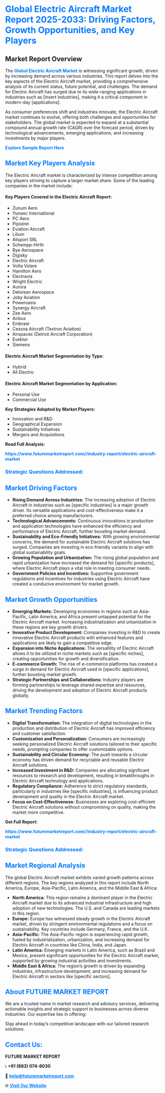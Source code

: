 <h1 style="color: #007BFF;">Global Electric Aircraft Market Report 2025-2033: Driving Factors, Growth Opportunities, and Key Players</h1>

<section id="overview">
<h2>Market Report Overview</h2>
<p>The <a href="https://www.futuremarketreport.com//industry-report/electric-aircraft-market" style="color: #007BFF; text-decoration: none;"><strong>Global Electric Aircraft Market</strong></a> is witnessing significant growth, driven by increasing demand across various industries. This report delves into the key aspects of the Electric Aircraft market, providing a comprehensive analysis of its current status, future potential, and challenges. The demand for Electric Aircraft has surged due to its wide-ranging applications in industries such as [insert industries], making it a critical component in modern-day [applications].</p>
<p>As consumer preferences shift and industries innovate, the Electric Aircraft market continues to evolve, offering both challenges and opportunities for stakeholders. The global market is expected to expand at a substantial compound annual growth rate (CAGR) over the forecast period, driven by technological advancements, emerging applications, and increasing investments by major players.</p>
</section>

<section id="overview">
<p><a href="https://www.futuremarketreport.com//request-sample/reportId=58054" style="color: #007BFF; text-decoration: none;"><strong>Explore Sample Report Here</strong></a></p>
</section>

<section id="key-players">
<h2 style="color: #007BFF;">Market Key Players Analysis</h2>
<p>The Electric Aircraft market is characterized by intense competition among key players striving to capture a larger market share. Some of the leading companies in the market include:</p>
<h4>Key Players Covered in the Electric Aircraft Report:</h4>
<ul><li>Zunum Aero</li><li>Yuneec International</li><li>PC Aero</li><li>Pipistrel</li><li>Eviation Aircraft</li><li>Lilium</li><li>Alisport SRL</li><li>Schempp-Hirth</li><li>Bye Aerospace</li><li>Digisky</li><li>Electric Aircraft</li><li>Volta Volare</li><li>Hamilton Aero</li><li>Electravia</li><li>Wright Electric</li><li>Aurora</li><li>Delorean Aerospace</li><li>Joby Aviation</li><li>Poweroasis</li><li>Synergy Aircraft</li><li>Zee Aero</li><li>Airbus</li><li>Embraer</li><li>Cessna Aircraft (Textron Aviation)</li><li>Airspacex (Detroit Aircraft Corporation)</li><li>Evektor</li><li>Siemens</li></ul>
<h4>Electric Aircraft Market Segmentation by Type:</h4>
<ul><li>Hybrid</li><li>All Electric</li></ul>

<h4>Electric Aircraft Market Segmentation by Application:</h4>
<ul><li>Personal Use</li><li>Commercial Use</li></ul>
<p><strong>Key Strategies Adopted by Market Players:</strong></p>
<ul>
<li>Innovation and R&D</li>
<li>Geographical Expansion</li>
<li>Sustainability Initiatives</li>
<li>Mergers and Acquisitions</li>
</ul>
</section>

<section>
<p><strong>Read Full Analysis: </strong></p><a href="https://www.futuremarketreport.com//industry-report/electric-aircraft-market" style="color: #007BFF; text-decoration: none;"><strong>https://www.futuremarketreport.com//industry-report/electric-aircraft-market</strong></a>
<h3 style="color: #007BFF;">Strategic Questions Addressed:</h3>
</section>

<section id="driving-factors">
<h2 style="color: #007BFF;">Market Driving Factors</h2>
<ul>
<li><strong>Rising Demand Across Industries:</strong> The increasing adoption of Electric Aircraft in industries such as [specific industries] is a major growth driver. Its versatile applications and cost-effectiveness make it a preferred choice among manufacturers.</li>
<li><strong>Technological Advancements:</strong> Continuous innovations in production and application technologies have enhanced the efficiency and performance of Electric Aircraft, further boosting market demand.</li>
<li><strong>Sustainability and Eco-Friendly Initiatives:</strong> With growing environmental concerns, the demand for sustainable Electric Aircraft solutions has surged. Companies are investing in eco-friendly variants to align with global sustainability goals.</li>
<li><strong>Growing Population and Urbanization:</strong> The rising global population and rapid urbanization have increased the demand for [specific products], where Electric Aircraft plays a vital role in meeting consumer needs.</li>
<li><strong>Government Policies and Incentives:</strong> Supportive government regulations and incentives for industries using Electric Aircraft have created a conducive environment for market growth.</li>
</ul>
</section>

<section id="growth-opportunities">
<h2 style="color: #007BFF;">Market Growth Opportunities</h2>
<ul>
<li><strong>Emerging Markets:</strong> Developing economies in regions such as Asia-Pacific, Latin America, and Africa present untapped potential for the Electric Aircraft market. Increasing industrialization and urbanization in these regions are key growth drivers.</li>
<li><strong>Innovative Product Development:</strong> Companies investing in R&D to create innovative Electric Aircraft products with enhanced features and applications are likely to gain a competitive edge.</li>
<li><strong>Expansion into Niche Applications:</strong> The versatility of Electric Aircraft allows it to be utilized in niche markets such as [specific niches], creating opportunities for growth and diversification.</li>
<li><strong>E-commerce Growth:</strong> The rise of e-commerce platforms has created a surge in demand for Electric Aircraft used in [specific applications], further boosting market growth.</li>
<li><strong>Strategic Partnerships and Collaborations:</strong> Industry players are forming partnerships to leverage shared expertise and resources, driving the development and adoption of Electric Aircraft products globally.</li>
</ul>
</section>

<section id="trending-factors">
<h2 style="color: #007BFF;">Market Trending Factors</h2>
<ul>
<li><strong>Digital Transformation:</strong> The integration of digital technologies in the production and distribution of Electric Aircraft has improved efficiency and customer satisfaction.</li>
<li><strong>Customization and Personalization:</strong> Consumers are increasingly seeking personalized Electric Aircraft solutions tailored to their specific needs, prompting companies to offer customizable options.</li>
<li><strong>Sustainability and Circular Economy:</strong> The push towards a circular economy has driven demand for recyclable and reusable Electric Aircraft solutions.</li>
<li><strong>Increased Investment in R&D:</strong> Companies are allocating significant resources to research and development, resulting in breakthroughs in Electric Aircraft technology and applications.</li>
<li><strong>Regulatory Compliance:</strong> Adherence to strict regulatory standards, particularly in industries like [specific industries], is influencing product development and quality in the Electric Aircraft market.</li>
<li><strong>Focus on Cost-Effectiveness:</strong> Businesses are exploring cost-efficient Electric Aircraft solutions without compromising on quality, making the market more competitive.</li>
</ul>
</section>

<section>
<p><strong>Get Full Report: </strong></p><a href="https://www.futuremarketreport.com//industry-report/electric-aircraft-market" style="color: #007BFF; text-decoration: none;"><strong>https://www.futuremarketreport.com//industry-report/electric-aircraft-market</strong></a>
<h3 style="color: #007BFF;">Strategic Questions Addressed:</h3>
</section>


<section id="regional-analysis">
<h2 style="color: #007BFF;">Market Regional Analysis</h2>
<p>The global Electric Aircraft market exhibits varied growth patterns across different regions. The key regions analyzed in this report include North America, Europe, Asia-Pacific, Latin America, and the Middle East & Africa:</p>
<ul>
<li><strong>North America:</strong> This region remains a dominant player in the Electric Aircraft market due to its advanced industrial infrastructure and high adoption of new technologies. The U.S. and Canada are leading markets in this region.</li>
<li><strong>Europe:</strong> Europe has witnessed steady growth in the Electric Aircraft market, driven by stringent environmental regulations and a focus on sustainability. Key countries include Germany, France, and the U.K.</li>
<li><strong>Asia-Pacific:</strong> The Asia-Pacific region is experiencing rapid growth, fueled by industrialization, urbanization, and increasing demand for Electric Aircraft in countries like China, India, and Japan.</li>
<li><strong>Latin America:</strong> Emerging markets in Latin America, such as Brazil and Mexico, present significant opportunities for the Electric Aircraft market, supported by growing industrial activities and investments.</li>
<li><strong>Middle East & Africa:</strong> The region’s growth is driven by expanding industries, infrastructure development, and increasing demand for Electric Aircraft in sectors like [specific sectors].</li>
</ul>
</section>

<footer>
<h2 style="color: #007BFF;">About FUTURE MARKET REPORT</h2>
<p>We are a trusted name in market research and advisory services, delivering actionable insights and strategic support to businesses across diverse industries. Our expertise lies in offering:</p>

<p>Stay ahead in today’s competitive landscape with our tailored research solutions.</p>

<h2 style="color: #007BFF;">Contact Us:</h2>
<p><strong>FUTURE MARKET REPORT</strong></p>
<p>📞 <strong>+91 (883) 074-8030</strong></p>
<p>📧 <strong><a href="mailto:help@futuremarketreport.com" style="color: #007BFF;">help@futuremarketreport.com</a></strong></p>
<p>🌐 <strong><a href="https://www.futuremarketreport.com/" style="color: #007BFF;">Visit Our Website</a></strong></p>
</footer>